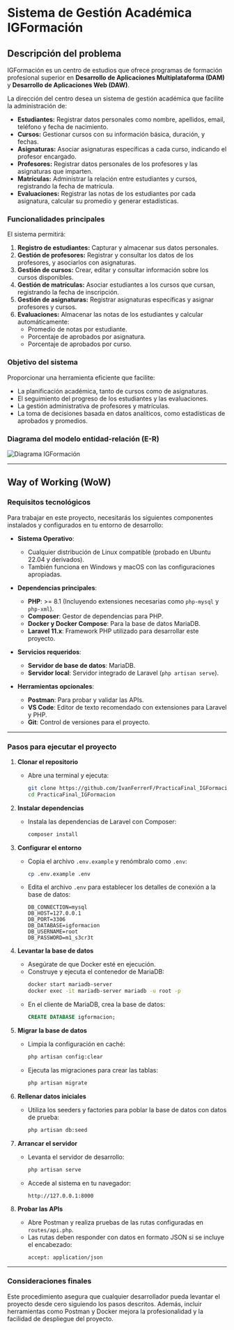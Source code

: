 # Sistema de Gestión Académica IGFormación

## Descripción del problema

IGFormación es un centro de estudios que ofrece programas de formación profesional superior en **Desarrollo de Aplicaciones Multiplataforma (DAM)** y **Desarrollo de Aplicaciones Web (DAW)**.

La dirección del centro desea un sistema de gestión académica que facilite la administración de:
- **Estudiantes:** Registrar datos personales como nombre, apellidos, email, teléfono y fecha de nacimiento.
- **Cursos:** Gestionar cursos con su información básica, duración, y fechas.
- **Asignaturas:** Asociar asignaturas específicas a cada curso, indicando el profesor encargado.
- **Profesores:** Registrar datos personales de los profesores y las asignaturas que imparten.
- **Matrículas:** Administrar la relación entre estudiantes y cursos, registrando la fecha de matrícula.
- **Evaluaciones:** Registrar las notas de los estudiantes por cada asignatura, calcular su promedio y generar estadísticas.

### Funcionalidades principales
El sistema permitirá:
1. **Registro de estudiantes:** Capturar y almacenar sus datos personales.
2. **Gestión de profesores:** Registrar y consultar los datos de los profesores, y asociarlos con asignaturas.
3. **Gestión de cursos:** Crear, editar y consultar información sobre los cursos disponibles.
4. **Gestión de matrículas:** Asociar estudiantes a los cursos que cursan, registrando la fecha de inscripción.
5. **Gestión de asignaturas:** Registrar asignaturas específicas y asignar profesores y cursos.
6. **Evaluaciones:** Almacenar las notas de los estudiantes y calcular automáticamente:
   - Promedio de notas por estudiante.
   - Porcentaje de aprobados por asignatura.
   - Porcentaje de aprobados por curso.

### Objetivo del sistema
Proporcionar una herramienta eficiente que facilite:

   - La planificación académica, tanto de cursos como de asignaturas.
   - El seguimiento del progreso de los estudiantes y las evaluaciones.
   - La gestión administrativa de profesores y matrículas.
   - La toma de decisiones basada en datos analíticos, como estadísticas de aprobados y promedios.


### Diagrama del modelo entidad-relación (E-R)

![Diagrama IGFormación](./IGFormaciónDiagramTernaria.drawio.png)

---

## Way of Working (WoW)

### Requisitos tecnológicos

Para trabajar en este proyecto, necesitarás los siguientes componentes instalados y configurados en tu entorno de desarrollo:

- **Sistema Operativo**: 
  - Cualquier distribución de Linux compatible (probado en Ubuntu 22.04 y derivados).
  - También funciona en Windows y macOS con las configuraciones apropiadas.

- **Dependencias principales**:
  - **PHP**: >= 8.1 (Incluyendo extensiones necesarias como `php-mysql` y `php-xml`).
  - **Composer**: Gestor de dependencias para PHP.
  - **Docker y Docker Compose**: Para la base de datos MariaDB.
  - **Laravel 11.x**: Framework PHP utilizado para desarrollar este proyecto.

- **Servicios requeridos**:
  - **Servidor de base de datos**: MariaDB.
  - **Servidor local**: Servidor integrado de Laravel (`php artisan serve`).

- **Herramientas opcionales**:
  - **Postman**: Para probar y validar las APIs.
  - **VS Code**: Editor de texto recomendado con extensiones para Laravel y PHP.
  - **Git**: Control de versiones para el proyecto.

---

### Pasos para ejecutar el proyecto

1. **Clonar el repositorio**
   - Abre una terminal y ejecuta:
     ```bash
     git clone https://github.com/IvanFerrerF/PracticaFinal_IGFormacion.git
     cd PracticaFinal_IGFormacion
     ```

2. **Instalar dependencias**
   - Instala las dependencias de Laravel con Composer:
     ```bash
     composer install
     ```

3. **Configurar el entorno**
   - Copia el archivo `.env.example` y renómbralo como `.env`:
     ```bash
     cp .env.example .env
     ```
   - Edita el archivo `.env` para establecer los detalles de conexión a la base de datos:
     ```env
     DB_CONNECTION=mysql
     DB_HOST=127.0.0.1
     DB_PORT=3306
     DB_DATABASE=igformacion
     DB_USERNAME=root
     DB_PASSWORD=m1_s3cr3t
     ```

4. **Levantar la base de datos**
   - Asegúrate de que Docker esté en ejecución.
   - Construye y ejecuta el contenedor de MariaDB:
     ```bash
     docker start mariadb-server
     docker exec -it mariadb-server mariadb -u root -p
     ```
   - En el cliente de MariaDB, crea la base de datos:
     ```sql
     CREATE DATABASE igformacion;
     ```

5. **Migrar la base de datos**
   - Limpia la configuración en caché:
     ```bash
     php artisan config:clear
     ```
   - Ejecuta las migraciones para crear las tablas:
     ```bash
     php artisan migrate
     ```

6. **Rellenar datos iniciales**
   - Utiliza los seeders y factories para poblar la base de datos con datos de prueba:
     ```bash
     php artisan db:seed
     ```

7. **Arrancar el servidor**
   - Levanta el servidor de desarrollo:
     ```bash
     php artisan serve
     ```
   - Accede al sistema en tu navegador:
     ```
     http://127.0.0.1:8000
     ```

8. **Probar las APIs**
   - Abre Postman y realiza pruebas de las rutas configuradas en `routes/api.php`.
   - Las rutas deben responder con datos en formato JSON si se incluye el encabezado:
     ```
     accept: application/json
     ```

---

### Consideraciones finales

Este procedimiento asegura que cualquier desarrollador pueda levantar el proyecto desde cero siguiendo los pasos descritos. Además, incluir herramientas como Postman y Docker mejora la profesionalidad y la facilidad de despliegue del proyecto.







